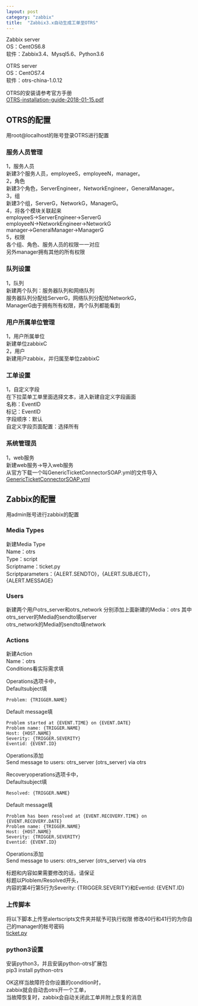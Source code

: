 ```yaml
---
layout: post
category: "zabbix"
title:  "Zabbix3.x自动生成工单至OTRS"
---
```


Zabbix server  
OS：CentOS6.8  
软件：Zabbix3.4、Mysql5.6、Python3.6

OTRS server  
OS：CentOS7.4  
软件：otrs-china-1.0.12

<!-- more -->
OTRS的安装请参考官方手册  
[OTRS-installation-guide-2018-01-15.pdf](http://www.dian-tong.com/downloads/Installation%20Manual/OTRS-installation-guide-2018-01-15.pdf.pdf)

## OTRS的配置
用root@localhost的账号登录OTRS进行配置  
### 服务人员管理  
1，服务人员  
新建3个服务人员，employeeS，employeeN，manager。  
2，角色  
新建3个角色，ServerEngineer，NetworkEngineer，GeneralManager。  
3，组  
新建3个组，ServerG，NetworkG，ManagerG。  
4，将各个模块关联起来  
employeeS->ServerEngineer->ServerG  
employeeN->NetworkEngineer->NetworkG  
manager->GeneralManager->ManagerG  
5，权限  
各个组、角色、服务人员的权限一一对应  
另外manager拥有其他的所有权限  

### 队列设置
1，队列  
新建两个队列：服务器队列和网络队列  
服务器队列分配给ServerG，网络队列分配给NetworkG，  
ManagerG由于拥有所有权限，两个队列都能看到

### 用户所属单位管理
1，用户所属单位  
新建单位zabbixC  
2，用户  
新建用户zabbix，并归属至单位zabbixC

### 工单设置
1，自定义字段  
在下拉菜单工单里面选择文本，进入新建自定义字段画面  
名称：EventID  
标记：EventID  
字段顺序：默认  
自定义字段页面配置：选择所有

### 系统管理员
1，web服务  
新建web服务->导入web服务  
从官方下载一个叫GenericTicketConnectorSOAP.yml的文件导入
[GenericTicketConnectorSOAP.yml](https://github.com/justbio/test/blob/GenericTicketConnectorSOAP.yml)

## Zabbix的配置
用admin账号进行zabbix的配置
### Media Types
新建Media Type  
Name：otrs  
Type：script  
Scriptname：ticket.py  
Scriptparameters：{ALERT.SENDTO}，{ALERT.SUBJECT}，{ALERT.MESSAGE}  

### Users
新建两个用户otrs_server和otrs_network
分别添加上面新建的Media：otrs
其中otrs_server的Media的sendto填server  
otrs_network的Media的sendto填network

### Actions
新建Action  
Name：otrs  
Conditions看实际需求填  

Operations选项卡中，  
Defaultsubject填  
```
Problem: {TRIGGER.NAME} 
```
Default message填
```
Problem started at {EVENT.TIME} on {EVENT.DATE}
Problem name: {TRIGGER.NAME}
Host: {HOST.NAME}
Severity: {TRIGGER.SEVERITY}
Eventid: {EVENT.ID}
```
Operations添加  
Send message to users: otrs_server (otrs_server) via otrs  

Recoveryoperations选项卡中，  
Defaultsubject填  
```
Resolved: {TRIGGER.NAME}
```
Default message填
```
Problem has been resolved at {EVENT.RECOVERY.TIME} on {EVENT.RECOVERY.DATE}
Problem name: {TRIGGER.NAME}
Host: {HOST.NAME}
Severity: {TRIGGER.SEVERITY}
Eventid: {EVENT.ID}
```
Operations添加  
Send message to users: otrs_server (otrs_server) via otrs  

标题和内容如果需要修改的话，请保证  
标题以Ploblem/Resolved开头，  
内容的第4行第5行为Severity: {TRIGGER.SEVERITY}和Eventid: {EVENT.ID}  

### 上传脚本
将以下脚本上传至alertscripts文件夹并赋予可执行权限
修改40行和41行的为你自己的manager的帐号密码  
[ticket.py](https://github.com/justbio/test/blob/ticket.py)

### python3设置
安装python3，并且安装python-otrs扩展包  
pip3 install python-otrs

OK这样当故障符合你设置的condition时，  
zabbix就会自动去otrs开一个工单，  
当故障恢复时，zabbix会自动关闭此工单并附上恢复的消息